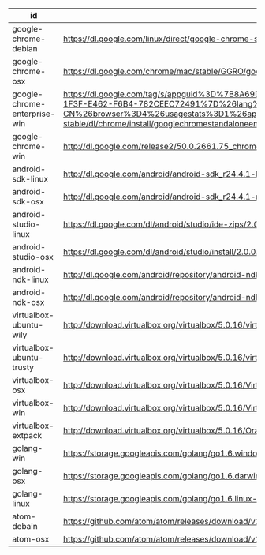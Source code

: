 id | uri | filename | md5sum
---|-----|----------|-------
google-chrome-debian | https://dl.google.com/linux/direct/google-chrome-stable_current_amd64.deb | chrome/linux/50.0.2661.75_google-chrome-stable_current_amd64.deb |
google-chrome-osx | https://dl.google.com/chrome/mac/stable/GGRO/googlechrome.dmg | chrome/mac/50.0.2661.75_googlechrome.dmg |
google-chrome-enterprise-win | https://dl.google.com/tag/s/appguid%3D%7B8A69D345-D564-463C-AFF1-A69D9E530F96%7D%26iid%3D%7BBF9FDEDC-1F3F-E462-F6B4-782CEEC72491%7D%26lang%3Dzh-CN%26browser%3D4%26usagestats%3D1%26appname%3DGoogle%2520Chrome%26needsadmin%3Dprefers%26ap%3Dx64-stable/dl/chrome/install/googlechromestandaloneenterprise64.msi | chrome/win/50.0.2661.75_googlechromestandaloneenterprise64.msi |
google-chrome-win | http://dl.google.com/release2/50.0.2661.75_chrome_installer_win64.exe | chrome/win/50.0.2661.75_chrome_installer_win64.exe |
android-sdk-linux | http://dl.google.com/android/android-sdk_r24.4.1-linux.tgz | |
android-sdk-osx | http://dl.google.com/android/android-sdk_r24.4.1-macosx.zip | |
android-studio-linux | https://dl.google.com/dl/android/studio/ide-zips/2.0.0.20/android-studio-ide-143.2739321-linux.zip | |
android-studio-osx | https://dl.google.com/dl/android/studio/install/2.0.0.20/android-studio-ide-143.2739321-mac.dmg | |
android-ndk-linux | http://dl.google.com/android/repository/android-ndk-r11c-linux-x86_64.zip | |
android-ndk-osx | http://dl.google.com/android/repository/android-ndk-r11c-darwin-x86_64.zip | |
virtualbox-ubuntu-wily | http://download.virtualbox.org/virtualbox/5.0.16/virtualbox-5.0_5.0.16-105871~Ubuntu~wily_amd64.deb | virtualbox/virtualbox-5.0.16-105871-Ubuntu-wily-amd64.deb
virtualbox-ubuntu-trusty | http://download.virtualbox.org/virtualbox/5.0.16/virtualbox-5.0_5.0.16-105871~Ubuntu~trusty_amd64.deb | virtualbox/virtualbox-5.0.16-105871-Ubuntu-trusty-amd64.deb
virtualbox-osx | http://download.virtualbox.org/virtualbox/5.0.16/VirtualBox-5.0.16-105871-OSX.dmg | virtualbox/VirtualBox-5.0.16-105871-OSX.dmg
virtualbox-win | http://download.virtualbox.org/virtualbox/5.0.16/VirtualBox-5.0.16-105871-Win.exe | virtualbox/VirtualBox-5.0.16-105871-Win.exe
virtualbox-extpack | http://download.virtualbox.org/virtualbox/5.0.16/Oracle_VM_VirtualBox_Extension_Pack-5.0.16-105871.vbox-extpack | virtualbox/Oracle_VM_VirtualBox_Extension_Pack-5.0.16-105871.vbox-extpack
golang-win | https://storage.googleapis.com/golang/go1.6.windows-amd64.msi | |
golang-osx | https://storage.googleapis.com/golang/go1.6.darwin-amd64.pkg | |
golang-linux | https://storage.googleapis.com/golang/go1.6.linux-amd64.tar.gz | |
atom-debain | https://github.com/atom/atom/releases/download/v1.6.1/atom-amd64.deb | atom/atom-amd64-1.6.1.deb |
atom-osx | https://github.com/atom/atom/releases/download/v1.6.1/atom-mac.zip | atom/atom-mac-1.6.1.zip |
